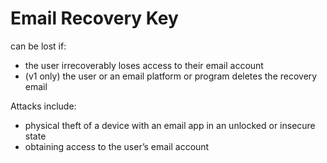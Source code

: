 # Email Recovery Key

can be lost if:

* the user irrecoverably loses access to their email account
* (v1 only) the user or an email platform or program deletes the recovery email

Attacks include:

* physical theft of a device with an email app in an unlocked or insecure state
* obtaining access to the user’s email account
